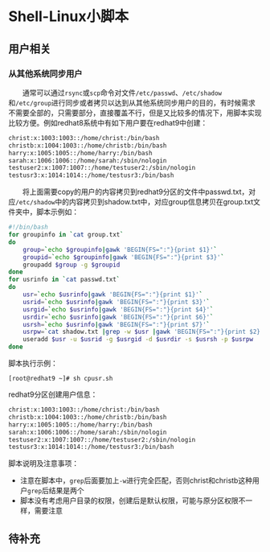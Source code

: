 # Shell-Linux小脚本
## 用户相关
### 从其他系统同步用户
&#8195;&#8195;通常可以通过`rsync`或`scp`命令对文件`/etc/passwd`、`/etc/shadow`和`/etc/group`进行同步或者拷贝以达到从其他系统同步用户的目的，有时候需求不需要全部的，只需要部分，直接覆盖不行，但是又比较多的情况下，用脚本实现比较方便。例如redhat8系统中有如下用户要在redhat9中创建：
```sh
christ:x:1003:1003::/home/christ:/bin/bash
christb:x:1004:1003::/home/christb:/bin/bash
harry:x:1005:1005::/home/harry:/bin/bash
sarah:x:1006:1006::/home/sarah:/sbin/nologin
testuser2:x:1007:1007::/home/testuser2:/sbin/nologin
testusr3:x:1014:1014::/home/testusr3:/bin/bash
```
&#8195;&#8195;将上面需要copy的用户的内容拷贝到redhat9分区的文件中passwd.txt，对应`/etc/shadow`中的内容拷贝到shadow.txt中，对应group信息拷贝在group.txt文件夹中，脚本示例如：
```sh
#!/bin/bash
for groupinfo in `cat group.txt`
do
	group=`echo $groupinfo|gawk 'BEGIN{FS=":"}{print $1}'`
	groupid=`echo $groupinfo|gawk 'BEGIN{FS=":"}{print $3}'`
	groupadd $group -g $groupid
done
for usrinfo in `cat passwd.txt`
do 
    usr=`echo $usrinfo|gawk 'BEGIN{FS=":"}{print $1}'`
    usrid=`echo $usrinfo|gawk 'BEGIN{FS=":"}{print $3}'`
    usrgid=`echo $usrinfo|gawk 'BEGIN{FS=":"}{print $4}'`
    usrdir=`echo $usrinfo|gawk 'BEGIN{FS=":"}{print $6}'`
    usrsh=`echo $usrinfo|gawk 'BEGIN{FS=":"}{print $7}'`
    usrpw=`cat shadow.txt |grep -w $usr |gawk 'BEGIN{FS=":"}{print $2}'`
    useradd $usr -u $usrid -g $usrgid -d $usrdir -s $usrsh -p $usrpw
done
```
脚本执行示例：
```
[root@redhat9 ~]# sh cpusr.sh
```
redhat9分区创建用户信息：
```sh
christ:x:1003:1003::/home/christ:/bin/bash
christb:x:1004:1003::/home/christb:/bin/bash
harry:x:1005:1005::/home/harry:/bin/bash
sarah:x:1006:1006::/home/sarah:/sbin/nologin
testuser2:x:1007:1007::/home/testuser2:/sbin/nologin
testusr3:x:1014:1014::/home/testusr3:/bin/bash
```
脚本说明及注意事项：
- 注意在脚本中，`grep`后面要加上`-w`进行完全匹配，否则christ和christb这种用户`grep`后结果是两个
- 脚本没有考虑用户目录的权限，创建后是默认权限，可能与原分区权限不一样，需要注意

## 待补充